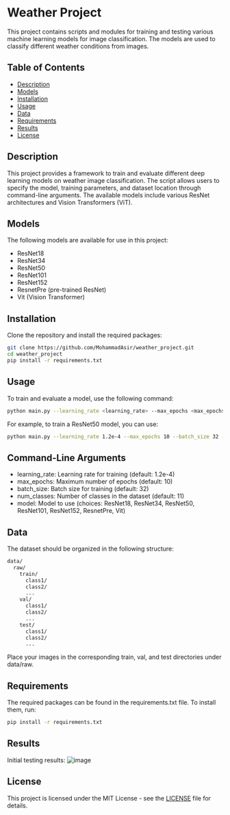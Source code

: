# Weather Project

This project contains scripts and modules for training and testing various machine learning models for image classification. The models are used to classify different weather conditions from images.

## Table of Contents

- [Description](#description)
- [Models](#models)
- [Installation](#installation)
- [Usage](#usage)
- [Data](#data)
- [Requirements](#requirements)
- [Results](#results)
- [License](#license)

## Description

This project provides a framework to train and evaluate different deep learning models on weather image classification. The script allows users to specify the model, training parameters, and dataset location through command-line arguments. The available models include various ResNet architectures and Vision Transformers (ViT).

## Models

The following models are available for use in this project:
- ResNet18
- ResNet34
- ResNet50
- ResNet101
- ResNet152
- ResnetPre (pre-trained ResNet)
- Vit (Vision Transformer)

## Installation

Clone the repository and install the required packages:

```sh
git clone https://github.com/MohammadAsir/weather_project.git
cd weather_project
pip install -r requirements.txt
```
## Usage

To train and evaluate a model, use the following command:

```sh
python main.py --learning_rate <learning_rate> --max_epochs <max_epochs> --batch_size <batch_size> --num_classes <num_classes> --model <model_name>
```
For example, to train a ResNet50 model, you can use:

```sh
python main.py --learning_rate 1.2e-4 --max_epochs 10 --batch_size 32 --num_classes 11 --model ResNet50
```
## Command-Line Arguments

- learning_rate: Learning rate for training (default: 1.2e-4)
- max_epochs: Maximum number of epochs (default: 10)
- batch_size: Batch size for training (default: 32)
- num_classes: Number of classes in the dataset (default: 11)
- model: Model to use (choices: ResNet18, ResNet34, ResNet50, ResNet101, ResNet152, ResnetPre, Vit)

## Data

The dataset should be organized in the following structure:
```sh
data/
  raw/
    train/
      class1/
      class2/
      ...
    val/
      class1/
      class2/
      ...
    test/
      class1/
      class2/
      ...
```
Place your images in the corresponding train, val, and test directories under data/raw.

## Requirements

The required packages can be found in the requirements.txt file. To install them, run:

```sh
pip install -r requirements.txt
```

## Results
Initial testing results:
![image](https://github.com/user-attachments/assets/7e9d3918-ce55-430f-9ad1-361656c464e5)



## License
This project is licensed under the MIT License - see the [LICENSE](LICENSE) file for details.




